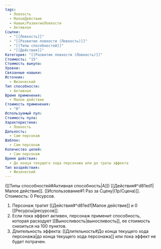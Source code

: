 ```yaml
---
tags:
  - Ловкость
  - МалоеДействие
  - Навык/РазвитиеЛовкости
  - Активная
Ссылки:
  - "[[Ловкость]]"
  - "[[Развитие ловкости (Ловкость)]]"
  - "[[Типы способностей]]"
  - "[[Действия]]"
Категория: "[[Развитие ловкости (Ловкость)]]"
Стоимость: "15"
Стоимость выкупа: 
Уровни: 
Связанные навыки: 
Источник:
  - Физический
Тип способности:
  - Активная
Время применения:
  - Малое действие
Стоимость применения:
  - "0"
Используемый пул: 
Стоимость пула: 
Характеристики:
  - Ловкость
Дальность:
  - Сам персонаж
Шаблон:
  - Сам персонаж
Количество целей:
  - Сам персонаж
Время действия:
  - До конца текущего хода персонажа или до траты эффекта
Тип воздействия:
  - Физический
---
```

([[Типы способностей#Активная способность|А]]) [[Действия#^d81ed1|Малое действие]]. [[Использование#1 Раз за Сцену|(1р/Сцена)]]. Стоимость: 0 Ресурсов.

1. Персонаж тратит [[Действия#^d81ed1|Малое действие]] и 0 [[Ресурсы|ресурсов]]. 
2. Если пока эффект активен, персонаж применит способность, которая расходует [[Выносливость|выносливость]], ее стоимость снизиться на 100 пунктов.
3. Длительность эффекта: [[Длительность#До конца текущего хода персонажа|до конца текущего хода персонажа]] или пока эффект не будет потрачен. 
